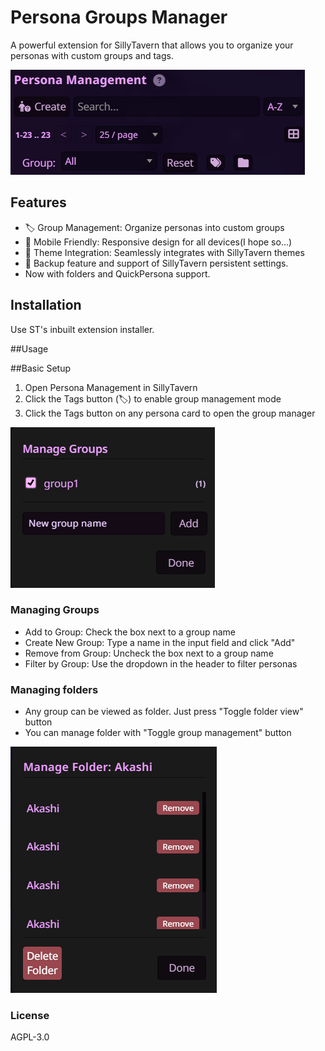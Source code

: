 # Persona Groups Manager

A powerful extension for SillyTavern that allows you to organize your personas with custom groups and tags.

![Main Interface](screenshots/main-interface.png)

## Features

- 🏷️ Group Management: Organize personas into custom groups
- 📱 Mobile Friendly: Responsive design for all devices(I hope so...)
- 🎨 Theme Integration: Seamlessly integrates with SillyTavern themes
- 💾 Backup feature and support of SillyTavern persistent settings.
- Now with folders and QuickPersona support.

## Installation
Use ST's inbuilt extension installer.

##Usage

##Basic Setup
1. Open Persona Management in SillyTavern
2. Click the Tags button (🏷️) to enable group management mode
3. Click the Tags button on any persona card to open the group manager

![Group Manager](screenshots/group-manager.png)

### Managing Groups

- Add to Group: Check the box next to a group name
- Create New Group: Type a name in the input field and click "Add"
- Remove from Group: Uncheck the box next to a group name
- Filter by Group: Use the dropdown in the header to filter personas

### Managing folders
- Any  group can be viewed as folder. Just press "Toggle folder view" button
- You can manage folder with "Toggle group management" button

![Folder Manager](screenshots/folder-manager.png)

### License
AGPL-3.0